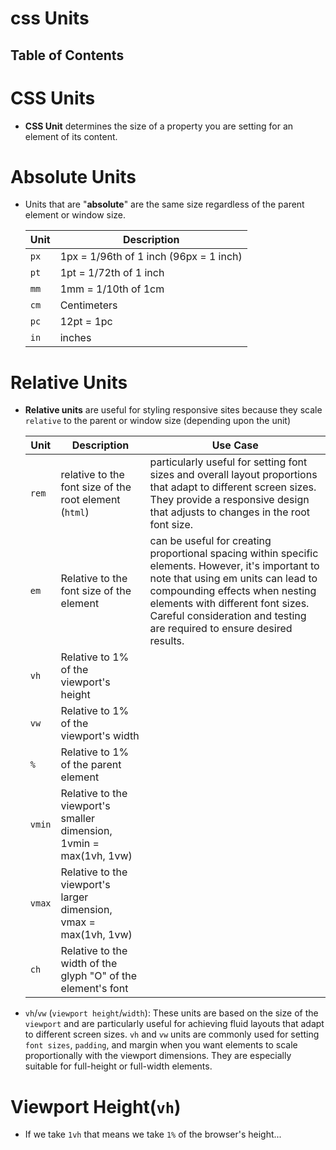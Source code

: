 # css Units

## Table of Contents

# CSS Units
* __CSS Unit__ determines the size of a property you are setting for an element of its content.

# Absolute Units
* Units that are "__absolute__" are the same size regardless of the parent element or window size.

    Unit | Description
    |---------------------- | -------------------- |
    `px` | 1px = 1/96th of 1 inch (96px = 1 inch)
    `pt` | 1pt = 1/72th of 1 inch
    `mm` | 1mm = 1/10th of 1cm
    `cm` | Centimeters
    `pc` | 12pt = 1pc
    `in` | inches

# Relative Units
* __Relative units__ are useful for styling responsive sites because they scale `relative` to the parent or window size (depending upon the unit)
  
    Unit | Description | Use Case 
    |---------------------- | -------------------- | -------------------- |
    `rem` | relative to the font size of the root element (`html`) | particularly useful for setting font sizes and overall layout proportions that adapt to different screen sizes. They provide a responsive design that adjusts to changes in the root font size.
    `em` | Relative to the font size of the element | can be useful for creating proportional spacing within specific elements. However, it's important to note that using em units can lead to compounding effects when nesting elements with different font sizes. Careful consideration and testing are required to ensure desired results.
    `vh` | Relative to 1% of the viewport's height
    `vw` | Relative to 1% of the viewport's width
    `%` | Relative to 1% of the parent element
    `vmin` | Relative to the viewport's smaller dimension, 1vmin = max(1vh, 1vw)
    `vmax` | Relative to the viewport's larger dimension, vmax = max(1vh, 1vw)
    `ch` | Relative to the width of the glyph "O" of the element's font

* `vh`/`vw` (`viewport height`/`width`): These units are based on the size of the `viewport` and are particularly useful for achieving fluid layouts that adapt to different screen sizes. `vh` and `vw` units are commonly used for setting `font sizes`, ``padding``, and margin when you want elements to scale proportionally with the viewport dimensions. They are especially suitable for full-height or full-width elements.

# Viewport Height(`vh`)
* If we take `1vh` that means we take `1%` of the browser's height...